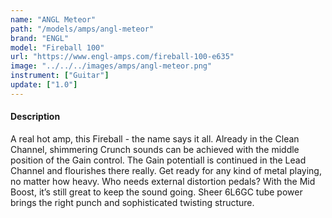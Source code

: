 ```yaml
---
name: "ANGL Meteor"
path: "/models/amps/angl-meteor"
brand: "ENGL"
model: "Fireball 100"
url: "https://www.engl-amps.com/fireball-100-e635"
image: "../../../images/amps/angl-meteor.png"
instrument: ["Guitar"]
update: ["1.0"]
---
```

#### Description
A real hot amp, this Fireball - the name says it all. Already in the Clean Channel, shimmering Crunch sounds can be achieved with the middle position of the Gain control. The Gain potentiall is continued in the Lead Channel and flourishes there really. Get ready for any kind of metal playing, no matter how heavy. Who needs external distortion pedals? With the Mid Boost, it’s still great to keep the sound going. Sheer 6L6GC tube power brings the right punch and sophisticated twisting structure.